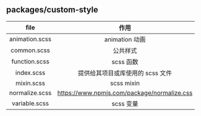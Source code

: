 ## packages/custom-style

|      file      |                    作用                     |
| :------------: | :-----------------------------------------: |
| animation.scss |               animation 动画                |
|  common.scss   |                  公共样式                   |
| function.scss  |                  scss 函数                  |
|   index.scss   |      提供给其项目或库使用的 scss 文件       |
|   mixin.scss   |                 scss mixin                  |
| normalize.scss | https://www.npmjs.com/package/normalize.css |
| variable.scss  |                  scss 变量                  |
